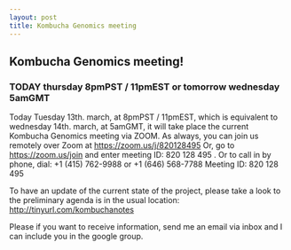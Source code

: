 ```yaml
---
layout: post
title: Kombucha Genomics meeting
---
```

## Kombucha Genomics meeting!

### TODAY thursday 8pmPST / 11pmEST or tomorrow wednesday 5amGMT
Today Tuesday 13th. march, at 8pmPST / 11pmEST, which is equivalent to wednesday 14th. march, at 5amGMT, it will take place the current Kombucha Genomics meeting via ZOOM. 
As always, you can join us remotely over Zoom at https://zoom.us/j/820128495 Or, go to https://zoom.us/join and enter meeting ID: 820 128 495 . Or to call in by phone, dial: +1 (415) 762-9988 or +1 (646) 568-7788 Meeting ID: 820 128 495

To have an update of the current state of the project, please take a look to the preliminary agenda is in the usual location: http://tinyurl.com/kombuchanotes 

Please if you want to receive information, send me an email via inbox and I can include you in the google group.
